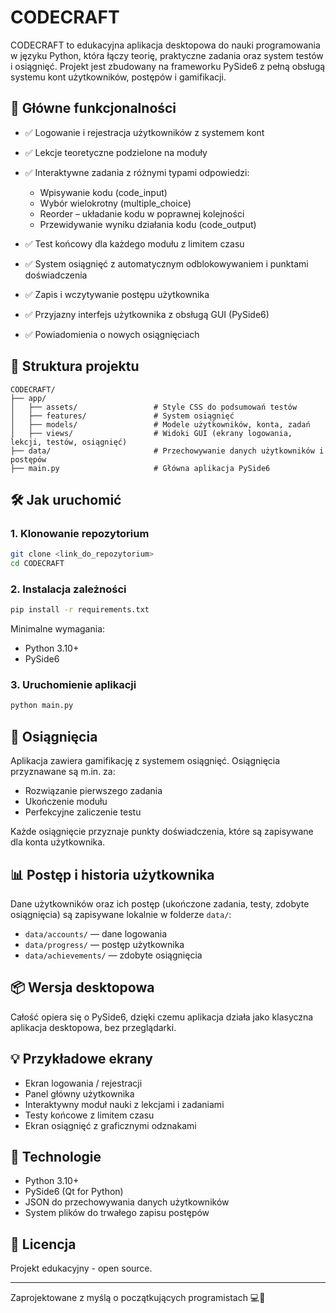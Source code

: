 # CODECRAFT

CODECRAFT to edukacyjna aplikacja desktopowa do nauki programowania w języku Python, która łączy teorię, praktyczne zadania oraz system testów i osiągnięć. Projekt jest zbudowany na frameworku PySide6 z pełną obsługą systemu kont użytkowników, postępów i gamifikacji.

## 📜 Główne funkcjonalności

* ✅ Logowanie i rejestracja użytkowników z systemem kont
* ✅ Lekcje teoretyczne podzielone na moduły
* ✅ Interaktywne zadania z różnymi typami odpowiedzi:

  * Wpisywanie kodu (code\_input)
  * Wybór wielokrotny (multiple\_choice)
  * Reorder – układanie kodu w poprawnej kolejności
  * Przewidywanie wyniku działania kodu (code\_output)
* ✅ Test końcowy dla każdego modułu z limitem czasu
* ✅ System osiągnięć z automatycznym odblokowywaniem i punktami doświadczenia
* ✅ Zapis i wczytywanie postępu użytkownika
* ✅ Przyjazny interfejs użytkownika z obsługą GUI (PySide6)
* ✅ Powiadomienia o nowych osiągnięciach

## 📁 Struktura projektu

```
CODECRAFT/
├── app/
│   ├── assets/                 # Style CSS do podsumowań testów
│   ├── features/               # System osiągnięć
│   ├── models/                 # Modele użytkowników, konta, zadań
│   ├── views/                  # Widoki GUI (ekrany logowania, lekcji, testów, osiągnięć)
├── data/                       # Przechowywanie danych użytkowników i postępów
├── main.py                     # Główna aplikacja PySide6
```

## 🛠️ Jak uruchomić

### 1. Klonowanie repozytorium

```bash
git clone <link_do_repozytorium>
cd CODECRAFT
```

### 2. Instalacja zależności

```bash
pip install -r requirements.txt
```

Minimalne wymagania:

* Python 3.10+
* PySide6

### 3. Uruchomienie aplikacji

```bash
python main.py
```

## 🎁 Osiągnięcia

Aplikacja zawiera gamifikację z systemem osiągnięć. Osiągnięcia przyznawane są m.in. za:

* Rozwiązanie pierwszego zadania
* Ukończenie modułu
* Perfekcyjne zaliczenie testu

Każde osiągnięcie przyznaje punkty doświadczenia, które są zapisywane dla konta użytkownika.

## 📊 Postęp i historia użytkownika

Dane użytkowników oraz ich postęp (ukończone zadania, testy, zdobyte osiągnięcia) są zapisywane lokalnie w folderze `data/`:

* `data/accounts/` — dane logowania
* `data/progress/` — postęp użytkownika
* `data/achievements/` — zdobyte osiągnięcia

## 📦 Wersja desktopowa

Całość opiera się o PySide6, dzięki czemu aplikacja działa jako klasyczna aplikacja desktopowa, bez przeglądarki.

## 💡 Przykładowe ekrany

* Ekran logowania / rejestracji
* Panel główny użytkownika
* Interaktywny moduł nauki z lekcjami i zadaniami
* Testy końcowe z limitem czasu
* Ekran osiągnięć z graficznymi odznakami

## 📌 Technologie

* Python 3.10+
* PySide6 (Qt for Python)
* JSON do przechowywania danych użytkowników
* System plików do trwałego zapisu postępów

## 📄 Licencja

Projekt edukacyjny - open source.

---

Zaprojektowane z myślą o początkujących programistach 💻🚀
